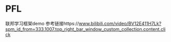 # PFL
联邦学习框架demo
参考链接https://www.bilibili.com/video/BV12E411H7Lk?spm_id_from=333.1007.top_right_bar_window_custom_collection.content.click
